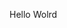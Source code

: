 Hello Wolrd






















































































































































































































































































































































































































































































































































































































































































































































































































































































































































































































































































































































































































































































































































































































































































































































































































































































































































































































































































































































































































































































































































































































































































































































































































































































































































































































































































































































































































































































































































































































































































































































































































































































































































































































































































































































































































